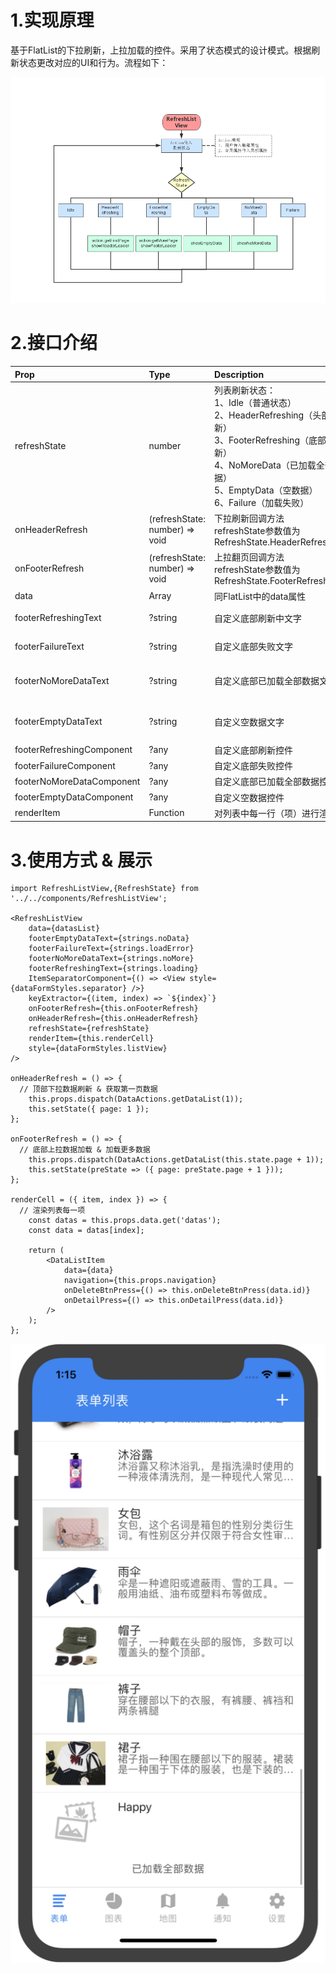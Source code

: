 
# 1.实现原理

基于FlatList的下拉刷新，上拉加载的控件。采用了状态模式的设计模式。根据刷新状态更改对应的UI和行为。流程如下：

![avatar](../img/RefreshListView流程图.png)

# 2.接口介绍

| Prop | Type | Description | Default |
| :- | :- | :- | :- |
| refreshState | number | 列表刷新状态：<br/>1、Idle（普通状态）<br/>2、HeaderRefreshing（头部刷新）<br/>3、FooterRefreshing（底部刷新）<br/>4、NoMoreData（已加载全部数据）<br/>5、EmptyData（空数据）<br/>6、Failure（加载失败） | None |
| onHeaderRefresh | (refreshState: number) => void | 下拉刷新回调方法<br/>refreshState参数值为RefreshState.HeaderRefreshing | None |
| onFooterRefresh | (refreshState: number) => void | 上拉翻页回调方法<br/>refreshState参数值为RefreshState.FooterRefreshing | None |
| data | Array | 同FlatList中的data属性 | None |
| footerRefreshingText | ?string | 自定义底部刷新中文字 | '数据加载中…' |
| footerFailureText | ?string | 自定义底部失败文字 | '点击重新加载' |
| footerNoMoreDataText | ?string | 自定义底部已加载全部数据文字 | '已加载全部数据' |
| footerEmptyDataText | ?string | 自定义空数据文字 | '暂时没有相关数据' |
| footerRefreshingComponent | ?any | 自定义底部刷新控件 | null |
| footerFailureComponent | ?any | 自定义底部失败控件 | null |
| footerNoMoreDataComponent | ?any | 自定义底部已加载全部数据控件 | null |
| footerEmptyDataComponent | ?any | 自定义空数据控件 | null |
| renderItem | Function | 对列表中每一行（项）进行渲染 | null |

# 3.使用方式 & 展示

```
import RefreshListView,{RefreshState} from '../../components/RefreshListView';

<RefreshListView
    data={datasList}
    footerEmptyDataText={strings.noData}
    footerFailureText={strings.loadError}
    footerNoMoreDataText={strings.noMore}
    footerRefreshingText={strings.loading}
    ItemSeparatorComponent={() => <View style={dataFormStyles.separator} />}
    keyExtractor={(item, index) => `${index}`}
    onFooterRefresh={this.onFooterRefresh}
    onHeaderRefresh={this.onHeaderRefresh}
    refreshState={refreshState}
    renderItem={this.renderCell}
    style={dataFormStyles.listView}
/>

onHeaderRefresh = () => {
  // 顶部下拉数据刷新 & 获取第一页数据
    this.props.dispatch(DataActions.getDataList(1));
    this.setState({ page: 1 });
};

onFooterRefresh = () => {
  // 底部上拉数据加载 & 加载更多数据
    this.props.dispatch(DataActions.getDataList(this.state.page + 1));
    this.setState(preState => ({ page: preState.page + 1 }));
};

renderCell = ({ item, index }) => {
  // 渲染列表每一项
    const datas = this.props.data.get('datas');
    const data = datas[index];

    return (
        <DataListItem
            data={data}
            navigation={this.props.navigation}
            onDeleteBtnPress={() => this.onDeleteBtnPress(data.id)}
            onDetailPress={() => this.onDetailPress(data.id)}
        />
    );
};
```
![avatar](../img/RefreshListView_1.png)
